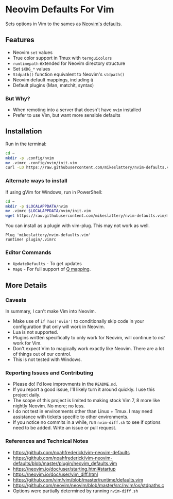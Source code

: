 # Neovim Defaults For Vim

Sets options in Vim to the sames as [Neovim's defaults](https://neovim.io/doc/user/vim_diff.html).

## Features

* Neovim `set` values
* True color support in Tmux with `termguicolors`
* `runtimepath` extended for Neovim directory structure
* Set `$XDG_*` values
* `Stdpath()` function equivalent to Neovim's `stdpath()`
* Neovim default mappings, including `Q`
* Default plugins (Man, matchit, syntax)

### But Why?

* When remoting into a server that doesn't have `nvim` installed
* Prefer to use Vim, but want more sensible defaults

## Installation

Run in the terminal:

```sh
cd ~
mkdir -p .config/nvim
mv .vimrc .config/nvim/init.vim
curl -LO https://raw.githubusercontent.com/mikeslattery/nvim-defaults.vim/master/plugin/.vimrc
```

### Alternate ways to install

If using gVim for Windows, run in PowerShell:

```sh
cd ~
mkdir -p $LOCALAPPDATA/nvim
mv .vimrc $LOCALAPPDATA/nvim/init.vim
wget https://raw.githubusercontent.com/mikeslattery/nvim-defaults.vim/master/plugin/.vimrc
```

You can install as a plugin with vim-plug.  This may not work as well.

```
Plug 'mikeslattery/nvim-defaults.vim'
runtime! plugin/.vimrc
```

### Editor Commands

* `UpdateDefaults` - To get updates
* `MapQ` - For full support of [Q mapping](https://neovim.io/doc/user/repeat.html#Q).

## More Details

### Caveats

In summary, I can't make Vim into Neovim.

* Make use of `if has('nvim')` to conditionally skip code in your configuration that only will work in Neovim.
* Lua is not supported.
* Plugins written specifically to only work for Neovim, will continue to *not* work for Vim.
* Don't expect Vim to magically work exactly like Neovim.  There are a lot of things out of our control.
* This is not tested with Windows.

### Reporting Issues and Contributing

* Please do!   I'd love improvments in the `README.md`.
* If you report a good issue, I'll likely turn it around quickly.  I use this project daily.
* The scope of this project is limited to making stock Vim 7, 8 more like nightly Neovim.  No more; no less.
* I do not test in environments other than Linux + Tmux.  I may need assistance with tickets specific to other environments.
* If you notice no commits in a while, run `nvim-diff.sh` to see if options need to be added.  Write an issue or pull request.

### References and Technical Notes

* <https://github.com/noahfrederick/vim-neovim-defaults>
* <https://github.com/noahfrederick/vim-neovim-defaults/blob/master/plugin/neovim_defaults.vim>
* <https://neovim.io/doc/user/starting.html#startup>
* <https://neovim.io/doc/user/vim_diff.html>
* <https://github.com/vim/vim/blob/master/runtime/defaults.vim>
* <https://github.com/neovim/neovim/blob/master/src/nvim/os/stdpaths.c>
* Options were partially determined by running `nvim-diff.sh`
